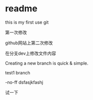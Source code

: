 # readme

this is my first use git

第一次修改

github网站上第二次修改

在分支dev上修改文件内容

Creating a new branch is quick & simple.

test1 branch

-no-ff
dsfasjkfashj

试一下